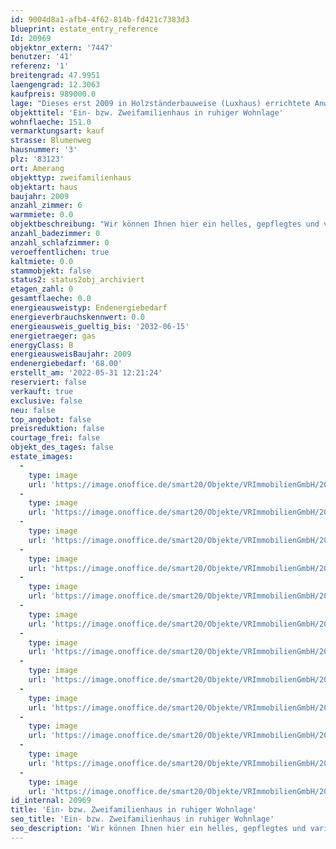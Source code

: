 ```yaml
---
id: 9004d8a1-afb4-4f62-814b-fd421c7383d3
blueprint: estate_entry_reference
Id: 20969
objektnr_extern: '7447'
benutzer: '41'
referenz: '1'
breitengrad: 47.9951
laengengrad: 12.3063
kaufpreis: 989000.0
lage: "Dieses erst 2009 in Holzständerbauweise (Luxhaus) errichtete Anwesen steht in einer sehr ruhigen Wohnlage von Amerang; die Straße zum Haus wird lediglich von wenigen Anwohnern befahren.\r\n\r\nDie Gemeinde Amerang bildet mit seinen ca. 3.600 Einwohnern den Mittelpunkt der umliegenden Orte. \r\nAlle, für den täglichen Bedarf nötigen Einrichtungen, Geschäfte und Ärzte finden Sie in Amerang. Verschiedene Lokalitäten, Museen und Freizeiteinrichtungen sorgen für genügend Abwechslung. \r\nDie Städte Wasserburg und Rosenheim können bequem per Bus erreicht werden. Das Thermalbad Bad Endorf ist in ca. 15 Autominuten, der Chiemsee in knapp 30 Minuten zu erreichen."
objekttitel: 'Ein- bzw. Zweifamilienhaus in ruhiger Wohnlage'
wohnflaeche: 151.0
vermarktungsart: kauf
strasse: Blumenweg
hausnummer: '3'
plz: '83123'
ort: Amerang
objekttyp: zweifamilienhaus
objektart: haus
baujahr: 2009
anzahl_zimmer: 6
warmmiete: 0.0
objektbeschreibung: "Wir können Ihnen hier ein helles, gepflegtes und variables Haus anbieten. Dieses kann als Generationenhaus oder als Einfamilienhaus mit zwei getrennten Wohneinheiten (z.B. EG: Eigentümer, OG: Mieter oder Büro; oder als Großfamilie für das gesamte Haus) genutzt werden. \r\n\r\nAktuell wird es von 2 Generationen in den beiden Geschossen separat bewohnt, es sind deshalb zwei moderne Einbauküchen und zwei große Bäder vorhanden. Die Zähler für Heizung, Strom und Wasser sind jeweils getrennt (auch in den zugeteilten Kellerräumen). Alle Wohnräume haben Fußbodenheizung (Gasbrennwertheizung).\r\n\r\nEG\r\nÜber einen gemeinschaftlichen Hauseingang (weiß gefliest) mit Treppenhaus gelangt man in die Erdgeschosswohnung. Dort befindet sich die offene Küche mit Essplatz und großem Wohnbereich. Zwei Fenster-Türen an der Seite geben dem Raum zusätzliche Helligkeit. An die Küche grenzt eine Speis mit Fenster. Neben dem Essplatz kann man durch die großzügige Schiebetüre auf die sonnige Terrasse gelangen. Der gesamte Raum ist mit hellem Parkett ausgestattet. Ein Kaminofen kann im Wohnzimmer angeschlossen werden. \r\nAngrenzend liegt das geräumige Bad (schwarz-grau gefliest) mit Eckbadewanne und bodengleicher, großer Dusche. Das Schlafzimmer (Eichenparkett) und Kinderzimmer (Eschenparkett) haben jeweils zwei Fenster.\r\n\r\n\r\nDie Treppe ins Obergeschoss ist aus Buche.\r\n\r\n\r\n\r\nOG\r\nÜber den Treppenabsatz geht man in die helle Obergeschosswohnung. Der Flur ist mit hochwertigen weißen Fliesen ausgestattet. Von ihm gelangt man in alle Zimmer. Das Wohnzimmer, der Essbereich und die offene Küche sind mit Fliesen in Holzoptik ausgestattet. Das Wohnzimmer mit Flügeltüren zum großen Balkon und die Küche werden zusätzlich durch je ein Dachfenster erhellt. Die Dachfenster haben alle Sonnenrollläden. Das Tageslichtbad hat ebenfalls ein Dachfenster, eine ebenerdige Glasdusche, sowie zwei Einbauschränke (Sitzbank mit Stauraum und Hochschrank). Dazu hat das Bad einen echten Kieselsteinboden. Schlafzimmer und Kinderzimmer sind mit Eschenparkett ausgestattet. Diese beiden Räume haben je ein Fenster, welche sich bis zum Boden erstrecken (französischer Balkon). Ein kleiner Vorratsraum ist ebenso vorhanden.\r\nAlle Kunststofffenster im Haus sind dreifach verglast und haben Rollläden.\r\n\r\nKeller\r\nDas Haus ist voll unterkellert und dort in drei große Kellerräume aufgeteilt. Ebenso gibt es hier einen Technik- und Waschraum. Ein Kaminofen ist im Hobbyraum vorhanden. Solaranschlüsse sind bis unter das Dach gelegt und können somit angeschlossen werden. Der neue Eigentümer kann sich hier noch etwas einbringen, die Trittstufen der Treppe in den Keller, sowie, wenn gewünscht, dort der Bodenbelag, gehören noch installiert. Der neue Eigentümer kann sich hier noch etwas einbringen und die vorhandene Treppenstufen erneuern.\r\n\r\nGarten\r\nIm seitlichen Garten ist der Gastank unterirdisch eingebaut worden (gemieteter Flüssiggastank).\r\nDer Garten ist zweckmäßig mit Büschen, Bäumen, Beerensträuchern und Spalierobst angelegt worden. Im hinteren Bereich befindet sich ein Tor, dass den Kindern den Weg zum Spielplatz verkürzt.\r\n\r\nPkw-Stellplätze sind auf dem Grundstück ausreichend vorhanden."
anzahl_badezimmer: 0
anzahl_schlafzimmer: 0
veroeffentlichen: true
kaltmiete: 0.0
stammobjekt: false
status2: status2obj_archiviert
etagen_zahl: 0
gesamtflaeche: 0.0
energieausweistyp: Endenergiebedarf
energieverbrauchskennwert: 0.0
energieausweis_gueltig_bis: '2032-06-15'
energietraeger: gas
energyClass: B
energieausweisBaujahr: 2009
endenergiebedarf: '68.00'
erstellt_am: '2022-05-31 12:21:24'
reserviert: false
verkauft: true
exclusive: false
neu: false
top_angebot: false
preisreduktion: false
courtage_frei: false
objekt_des_tages: false
estate_images:
  -
    type: image
    url: 'https://image.onoffice.de/smart20/Objekte/VRImmobilienGmbH/20969/b70c21bf-ede6-48cb-ad8d-5b27e5fc54b4.jpg'
  -
    type: image
    url: 'https://image.onoffice.de/smart20/Objekte/VRImmobilienGmbH/20969/9a3757d5-8206-469e-846a-11d837e4a64e.jpg'
  -
    type: image
    url: 'https://image.onoffice.de/smart20/Objekte/VRImmobilienGmbH/20969/f5481d38-7233-41e7-9cae-7074973e9e52.jpg'
  -
    type: image
    url: 'https://image.onoffice.de/smart20/Objekte/VRImmobilienGmbH/20969/2b5a11fb-3907-470c-9ceb-8f75acc0ff46.jpg'
  -
    type: image
    url: 'https://image.onoffice.de/smart20/Objekte/VRImmobilienGmbH/20969/0fa1e806-0692-4d0c-ad36-1b564b735d25.jpg'
  -
    type: image
    url: 'https://image.onoffice.de/smart20/Objekte/VRImmobilienGmbH/20969/c63d9b6b-69fc-4ace-b094-f753f82714f8.jpg'
  -
    type: image
    url: 'https://image.onoffice.de/smart20/Objekte/VRImmobilienGmbH/20969/0a6c3664-e486-48d3-af52-5f0ffa78aed9.jpg'
  -
    type: image
    url: 'https://image.onoffice.de/smart20/Objekte/VRImmobilienGmbH/20969/1bf3ad02-557d-4722-a356-ceb2385ddf7a.jpg'
  -
    type: image
    url: 'https://image.onoffice.de/smart20/Objekte/VRImmobilienGmbH/20969/5adb326b-b488-40cc-bb88-2921beeec344.jpg'
  -
    type: image
    url: 'https://image.onoffice.de/smart20/Objekte/VRImmobilienGmbH/20969/062fa55b-2197-4a41-90d0-828219711451.jpg'
  -
    type: image
    url: 'https://image.onoffice.de/smart20/Objekte/VRImmobilienGmbH/20969/3b1a43e7-8b50-463c-a3df-9ccb9456c388.jpg'
  -
    type: image
    url: 'https://image.onoffice.de/smart20/Objekte/VRImmobilienGmbH/20969/34f77e32-7c04-49c7-a9da-de2c99ed6f50.jpg'
id_internal: 20969
title: 'Ein- bzw. Zweifamilienhaus in ruhiger Wohnlage'
seo_title: 'Ein- bzw. Zweifamilienhaus in ruhiger Wohnlage'
seo_description: 'Wir können Ihnen hier ein helles, gepflegtes und variables Haus anbieten. Dieses kann als Generationenhaus oder als Einfamilienhaus mit zwei getrennten Wohnein'
---
```

